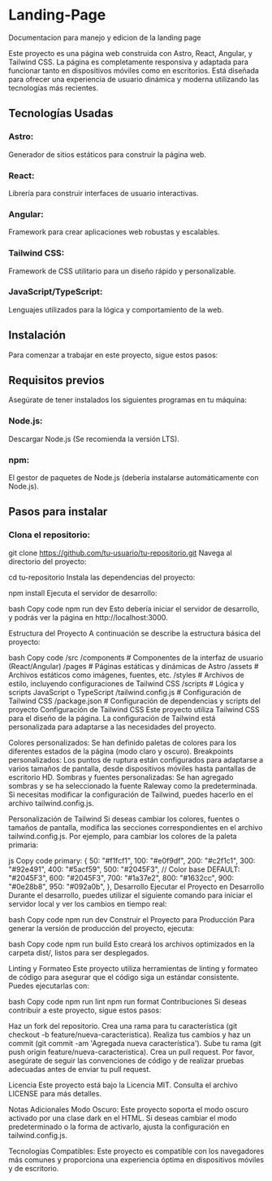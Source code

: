 # Landing-Page
Documentacion para manejo y edicion de la landing page

Este proyecto es una página web construida con Astro, React, Angular, y Tailwind CSS. La página es completamente responsiva y adaptada para funcionar tanto en dispositivos móviles como en escritorios. Está diseñada para ofrecer una experiencia de usuario dinámica y moderna utilizando las tecnologías más recientes.

## Tecnologías Usadas
### Astro: 
Generador de sitios estáticos para construir la página web.
### React: 
Librería para construir interfaces de usuario interactivas.
### Angular: 
Framework para crear aplicaciones web robustas y escalables.
### Tailwind CSS: 
Framework de CSS utilitario para un diseño rápido y personalizable.
### JavaScript/TypeScript: 
Lenguajes utilizados para la lógica y comportamiento de la web.

## Instalación
Para comenzar a trabajar en este proyecto, sigue estos pasos:

## Requisitos previos
Asegúrate de tener instalados los siguientes programas en tu máquina:

### Node.js: 
Descargar Node.js (Se recomienda la versión LTS).
### npm:
El gestor de paquetes de Node.js (debería instalarse automáticamente con Node.js).

## Pasos para instalar
### Clona el repositorio:



git clone https://github.com/tu-usuario/tu-repositorio.git
Navega al directorio del proyecto:


cd tu-repositorio
Instala las dependencias del proyecto:


npm install
Ejecuta el servidor de desarrollo:

bash
Copy code
npm run dev
Esto debería iniciar el servidor de desarrollo, y podrás ver la página en http://localhost:3000.

Estructura del Proyecto
A continuación se describe la estructura básica del proyecto:

bash
Copy code
/src
  /components      # Componentes de la interfaz de usuario (React/Angular)
  /pages           # Páginas estáticas y dinámicas de Astro
  /assets          # Archivos estáticos como imágenes, fuentes, etc.
  /styles          # Archivos de estilo, incluyendo configuraciones de Tailwind CSS
  /scripts         # Lógica y scripts JavaScript o TypeScript
/tailwind.config.js # Configuración de Tailwind CSS
/package.json      # Configuración de dependencias y scripts del proyecto
Configuración de Tailwind CSS
Este proyecto utiliza Tailwind CSS para el diseño de la página. La configuración de Tailwind está personalizada para adaptarse a las necesidades del proyecto.

Colores personalizados: Se han definido paletas de colores para los diferentes estados de la página (modo claro y oscuro).
Breakpoints personalizados: Los puntos de ruptura están configurados para adaptarse a varios tamaños de pantalla, desde dispositivos móviles hasta pantallas de escritorio HD.
Sombras y fuentes personalizadas: Se han agregado sombras y se ha seleccionado la fuente Raleway como la predeterminada.
Si necesitas modificar la configuración de Tailwind, puedes hacerlo en el archivo tailwind.config.js.

Personalización de Tailwind
Si deseas cambiar los colores, fuentes o tamaños de pantalla, modifica las secciones correspondientes en el archivo tailwind.config.js. Por ejemplo, para cambiar los colores de la paleta primaria:

js
Copy code
primary: {
    50: "#f1fcf1",
    100: "#e0f9df",
    200: "#c2f1c1",
    300: "#92e491",
    400: "#5acf59",
    500: "#2045F3",  // Color base
    DEFAULT: "#2045F3",
    600: "#2045F3",
    700: "#1a37e2",
    800: "#1632cc",
    900: "#0e28b8",
    950: "#092a0b",
},
Desarrollo
Ejecutar el Proyecto en Desarrollo
Durante el desarrollo, puedes utilizar el siguiente comando para iniciar el servidor local y ver los cambios en tiempo real:

bash
Copy code
npm run dev
Construir el Proyecto para Producción
Para generar la versión de producción del proyecto, ejecuta:

bash
Copy code
npm run build
Esto creará los archivos optimizados en la carpeta dist/, listos para ser desplegados.

Linting y Formateo
Este proyecto utiliza herramientas de linting y formateo de código para asegurar que el código siga un estándar consistente. Puedes ejecutarlas con:

bash
Copy code
npm run lint
npm run format
Contribuciones
Si deseas contribuir a este proyecto, sigue estos pasos:

Haz un fork del repositorio.
Crea una rama para tu característica (git checkout -b feature/nueva-caracteristica).
Realiza tus cambios y haz un commit (git commit -am 'Agregada nueva característica').
Sube tu rama (git push origin feature/nueva-caracteristica).
Crea un pull request.
Por favor, asegúrate de seguir las convenciones de código y de realizar pruebas adecuadas antes de enviar tu pull request.

Licencia
Este proyecto está bajo la Licencia MIT. Consulta el archivo LICENSE para más detalles.

Notas Adicionales
Modo Oscuro: Este proyecto soporta el modo oscuro activado por una clase dark en el HTML. Si deseas cambiar el modo predeterminado o la forma de activarlo, ajusta la configuración en tailwind.config.js.

Tecnologías Compatibles: Este proyecto es compatible con los navegadores más comunes y proporciona una experiencia óptima en dispositivos móviles y de escritorio.
